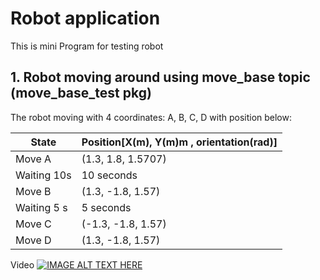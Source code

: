 # Robot application
This is mini Program for testing robot
## 1. Robot moving around using move_base topic (move_base_test pkg)

The robot moving with 4 coordinates: A, B, C, D with position below:

| State       | Position[X(m), Y(m)m , orientation(rad)] |
|-------------|------------------------------------------|
| Move A      | (1.3, 1.8, 1.5707)                       |
| Waiting 10s |  10 seconds                              |
| Move B      | (1.3, -1.8, 1.57)                        |
| Waiting 5 s | 5 seconds                                |
| Move C      | (-1.3, -1.8, 1.57)                       |
| Move D      | (1.3, -1.8, 1.57)                        |

Video
[![IMAGE ALT TEXT HERE](https://img.youtube.com/vi/s25tlwykFlM/maxresdefault.jpg)](https://www.youtube.com/watch?v=s25tlwykFlM)
